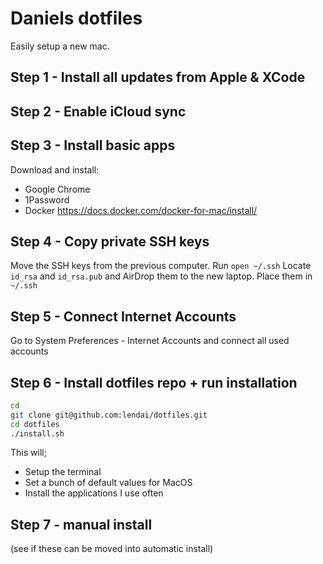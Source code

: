 # Daniels dotfiles

Easily setup a new mac.

## Step 1 - Install all updates from Apple & XCode

## Step 2 - Enable iCloud sync

## Step 3 - Install basic apps

Download and install:

- Google Chrome
- 1Password
- Docker <https://docs.docker.com/docker-for-mac/install/>

## Step 4 - Copy private SSH keys

Move the SSH keys from the previous computer. Run `open ~/.ssh`
Locate `id_rsa` and `id_rsa.pub` and AirDrop them to the new laptop.
Place them in `~/.ssh`

## Step 5 - Connect Internet Accounts

Go to System Preferences - Internet Accounts and connect all used accounts

## Step 6 - Install dotfiles repo + run installation

```sh
cd
git clone git@github.com:lendai/dotfiles.git
cd dotfiles
./install.sh
```

This will;

- Setup the terminal
- Set a bunch of default values for MacOS
- Install the applications I use often

## Step 7 - manual install

(see if these can be moved into automatic install)
